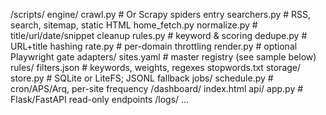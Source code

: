 /scripts/
  engine/
    crawl.py                # Or Scrapy spiders entry
    searchers.py             # RSS, search, sitemap, static HTML
    home_fetch.py
    normalize.py            # title/url/date/snippet cleanup
    rules.py                # keyword & scoring
    dedupe.py               # URL+title hashing
    rate.py                 # per-domain throttling
    render.py               # optional Playwright gate
  adapters/
    sites.yaml              # master registry (see sample below)
    rules/
      filters.json          # keywords, weights, regexes
      stopwords.txt
  storage/
    store.py                # SQLite or LiteFS; JSONL fallback
  jobs/
    schedule.py             # cron/APS/Arq, per-site frequency
/dashboard/
  index.html
  api/
    app.py                  # Flask/FastAPI read-only endpoints
/logs/
  ...
